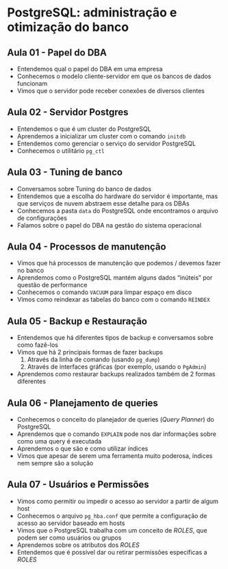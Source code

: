 # PostgreSQL: administração e otimização do banco 

## Aula 01 - Papel do DBA

- Entendemos qual o papel do DBA em uma empresa
- Conhecemos o modelo cliente-servidor em que os bancos de dados funcionam
- Vimos que o servidor pode receber conexões de diversos clientes

## Aula 02 - Servidor Postgres

- Entendemos o que é um cluster do PostgreSQL
- Aprendemos a inicializar um cluster com o comando `initdb`
- Entendemos como gerenciar o serviço do servidor PostgreSQL
- Conhecemos o utilitário `pg_ctl`

## Aula 03 - Tuning de banco

- Conversamos sobre Tuning do banco de dados
- Entendemos que a escolha do hardware do servidor é importante, mas que serviços de nuvem abstraem esse detalhe para os DBAs
- Conhecemos a pasta `data` do PostgreSQL onde encontramos o arquivo de configurações
- Falamos sobre o papel do DBA na gestão do sistema operacional

## Aula 04 - Processos de manutenção

- Vimos que há processos de manutenção que podemos / devemos fazer no banco
- Aprendemos como o PostgreSQL mantém alguns dados “inúteis” por questão de performance
- Conhecemos o comando `VACUUM` para limpar espaço em disco
- Vimos como reindexar as tabelas do banco com o comando `REINDEX`

## Aula 05 - Backup e Restauração

- Entendemos que há diferentes tipos de backup e conversamos sobre como fazê-los
- Vimos que há 2 principais formas de fazer backups
  1. Através da linha de comando (usando `pg_dump`)
  2. Através de interfaces gráficas (por exemplo, usando o `PgAdmin`)
- Aprendemos como restaurar backups realizados também de 2 formas diferentes

## Aula 06 - Planejamento de queries

- Conhecemos o conceito do planejador de queries (*Query Planner*) do PostgreSQL
- Aprendemos que o comando `EXPLAIN` pode nos dar informações sobre como uma query é executada
- Aprendemos o que são e como utilizar índices
- Vimos que apesar de serem uma ferramenta muito poderosa, índices nem sempre são a solução

## Aula 07 - Usuários e Permissões

- Vimos como permitir ou impedir o acesso ao servidor a partir de algum host
- Conhecemos o arquivo `pg_hba.conf` que permite a configuração de acesso ao servidor baseado em hosts
- Vimos que o PostgreSQL trabalha com um conceito de *ROLES*, que podem ser como usuários ou grupos
- Aprendemos sobre os atributos dos *ROLES*
- Entendemos que é possível dar ou retirar permissões específicas a *ROLES*

